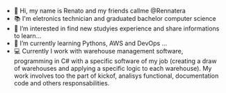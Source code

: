 - 👋 Hi, my name is Renato and my friends callme @Rennatera
- 📚 I'm eletronics technician and graduated bachelor computer science 
- 👀 I’m interested in find new studyies experience and share informations to learn...
- 🌱 I’m currently learning Pythons, AWS and DevOps ...
- 💻 Currently I work with warehouse management software, programming in C# with a specific software of my job (creating a draw of warehouses and applying a specific logic to each warehouse).  My work involves too the part of kickof, analisys functional, documentation code and others responsabilities. 
<!---
Rennatera/Rennatera is a ✨ special ✨ repository because its `README.md` (this file) appears on your GitHub profile.
You can click the Preview link to take a look at your changes.
--->
